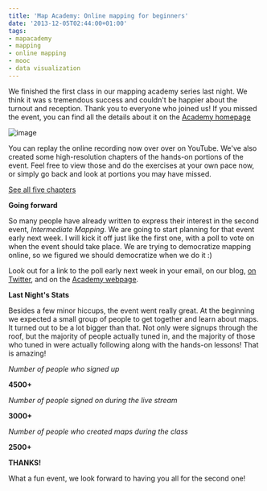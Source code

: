 ```yaml
---
title: 'Map Academy: Online mapping for beginners'
date: '2013-12-05T02:44:00+01:00'
tags:
- mapacademy
- mapping
- online mapping
- mooc
- data visualization
---
```


We finished the first class in our mapping academy series last night. We think it was s tremendous success and couldn't be happier about the turnout and reception. Thank you to everyone who joined us! If you missed the event, you can find all the details about it on the <a href="http://cartodb.com/academy">Academy homepage</a>

<img alt="image" src="http://i.imgur.com/c8xDY32.png"/>

You can replay the online recording now over over on YouTube. We've also created some high-resolution chapters of the hands-on portions of the event. Feel free to view those and do the exercises at your own pace now, or simply go back and look at portions you may have missed. 

<a href="https://vimeo.com/channels/638059">See all five chapters</a>

**Going forward**

So many people have already written to express their interest in the second event, _Intermediate Mapping_. We are going to start planning for that event early next week. I will kick it off just like the first one, with a poll to vote on when the event should take place. We are trying to democratize mapping online, so we figured we should democratize when we do it :)

Look out for a link to the poll early next week in your email, on our blog, <a href="https://twitter.com/cartodb">on Twitter</a>, and on the <a href="http://cartodb.com/academy">Academy webpage</a>. 

**Last Night's Stats**

Besides a few minor hiccups, the event went really great. At the beginning we expected a small group of people to get together and learn about maps. It turned out to be a lot bigger than that. Not only were signups through the roof, but the majority of people actually tuned in, and the majority of those who tuned in were actually following along with the hands-on lessons! That is amazing!

_Number of people who signed up_

**4500+**

_Number of people signed on during the live stream_

**3000+<br/>**

_Number of people who created maps during the class_

**2500+**

**THANKS!**

What a fun event, we look forward to having you all for the second one!
